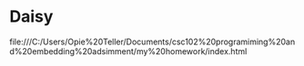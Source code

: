 # Daisy
file:///C:/Users/Opie%20Teller/Documents/csc102%20programiming%20and%20embedding%20adsimment/my%20homework/index.html
